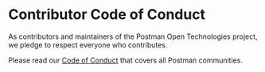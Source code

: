 # Contributor Code of Conduct

As contributors and maintainers of the Postman Open Technologies project, we pledge to respect everyone who contributes.

Please read our [Code of Conduct](https://www.postman.com/legal/community-code-of-conduct/) that covers all Postman communities.
